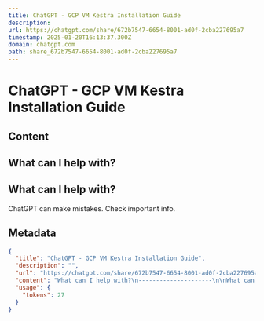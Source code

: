 ```yaml
---
title: ChatGPT - GCP VM Kestra Installation Guide
description: 
url: https://chatgpt.com/share/672b7547-6654-8001-ad0f-2cba227695a7
timestamp: 2025-01-20T16:13:37.300Z
domain: chatgpt.com
path: share_672b7547-6654-8001-ad0f-2cba227695a7
---
```


# ChatGPT - GCP VM Kestra Installation Guide



## Content

What can I help with?
---------------------

What can I help with?
---------------------

ChatGPT can make mistakes. Check important info.

## Metadata

```json
{
  "title": "ChatGPT - GCP VM Kestra Installation Guide",
  "description": "",
  "url": "https://chatgpt.com/share/672b7547-6654-8001-ad0f-2cba227695a7",
  "content": "What can I help with?\n---------------------\n\nWhat can I help with?\n---------------------\n\nChatGPT can make mistakes. Check important info.",
  "usage": {
    "tokens": 27
  }
}
```
